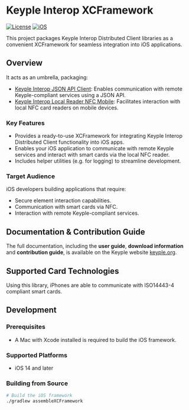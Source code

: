 # Keyple Interop XCFramework

[![License](https://img.shields.io/badge/License-EPL_2.0-blue.svg)](https://www.eclipse.org/legal/epl-2.0/)
[![iOS](https://img.shields.io/badge/iOS-14%2B-green.svg)](https://developer.apple.com/)

This project packages Keyple Interop Distributed Client libraries as a convenient XCFramework for seamless integration
into iOS applications.

## Overview
It acts as an umbrella, packaging:

* [Keyple Interop JSON API Client](https://github.com/eclipse-keyple/keyple-interop-jsonapi-client-kmp-lib): 
  Enables communication with remote Keyple-compliant services using a JSON API.
* [Keyple Interop Local Reader NFC Mobile](https://github.com/eclipse-keyple/keyple-interop-localreader-nfcmobile-kmp-lib):
  Facilitates interaction with local NFC card readers on mobile devices.

### Key Features

* Provides a ready-to-use XCFramework for integrating Keyple Interop Distributed Client functionality into iOS apps.
* Enables your iOS application to communicate with remote Keyple services and interact with smart cards via the local NFC reader.
* Includes helper utilities (e.g. for logging) to streamline development.

### Target Audience

iOS developers building applications that require:
* Secure element interaction capabilities.
* Communication with smart cards via NFC.
* Interaction with remote Keyple-compliant services.

## Documentation & Contribution Guide

The full documentation, including the **user guide**, **download information** and **contribution guide**, is available
on the Keyple website [keyple.org](https://keyple.org).

## Supported Card Technologies

Using this library, iPhones are able to communicate with ISO14443-4 compliant smart cards.

## Development

### Prerequisites

* A Mac with Xcode installed is required to build the iOS framework.

### Supported Platforms

* iOS 14 and later

### Building from Source

```bash
# Build the iOS framework
./gradlew assembleXCFramework
```
